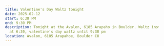 ```yaml
---
title: Valentine's Day Waltz tonight
date: 2025-02-12
start: 6:30 PM
end: 9:30 PM
description: Tonight at the Avalon, 6185 Arapaho in Boulder. Waltz instruction
  at 6:30, valentine's day waltz until 9:30 pm
location: Avalon, 6185 Arapahoe, Boulder CO
---
```

